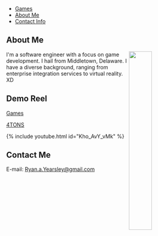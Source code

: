 <link rel="stylesheet" type="text/css" href="https://ryanyearsley.github.io/style.css">
<nav>
  <ul>
    <li><a href="Games.html">Games</a></li>
    <li><a href="#section2">About Me</a></li>
    <li><a href="#section3">Contact Info</a></li>
  </ul>
</nav>

## About Me

<div class="image-container">
<img style="float:right" src="docs/assets/images/Yearsley_ProfilePic_Cropped.png"  width="35%" height="35%">
<p> I'm a software engineer with a focus on game development. I hail from Middletown, Delaware. I have a diverse background, ranging from enterprise integration services  to virtual reality. XD</p>

</div>

## Demo Reel

[Games](Games.md)

<a href="https://crooked-studio.itch.io/4tons">4TONS</a>


{% include youtube.html id="Kho_AvY_vMk" %}

## Contact Me

E-mail: Ryan.a.Yearsley@gmail.com
